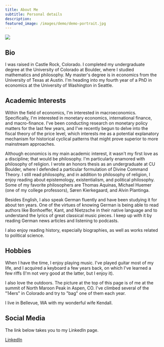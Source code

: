 ```yaml
---
title: About Me
subtitle: Personal details
description: 
featured_image: /images/demo/demo-portrait.jpg
---
```


![](/images/phototwo.png)

## Bio
I was raised in Castle Rock, Colorado. I completed my undergraduate degree at the University of Colorado at Boulder, where I studied mathematics and philosophy. My master's degree is in economics from the University of Texas at Austin. I'm heading into my fourth year of a PhD in economics at the University of Washington in Seattle. 

## Academic Interests

Within the field of economics, I'm interested in macroeconomics. Specifically, I'm interested in monetary economics, international finance, and macro-finance. I've been conducting research on monetary policy matters for the last few years, and I've recently begun to delve into the fiscal theory of the price level, which interests me as a potential explanatory mechanism for historical cyclical patterns that might prove superior to more mainstream approaches.

Although economics is my main academic interest, it wasn't my first love as a discipline; that would be philosophy. I'm particularly enamored with philosophy of religion. I wrote an honors thesis as an undergraduate at CU Boulder, where I defended a particular formulation of Divine Command Theory. I still read philosophy, and in addition to philosophy of religion, I enjoy reading about epistemology, existentialism, and political philosophy. Some of my favorite philosophers are Thomas Aquinas, Michael Huemer (one of my college professors), Søren Kierkegaard, and Alvin Plantinga.

Besides English, I also speak German fluently and have been studying it for about ten years. One of the virtues of knowing German is being able to read authors like Bonhoeffer, Kant, and Nietzsche in their native language and to understand the lyrics of great classical music pieces. I keep up with it by reading German news articles and listening to podcasts.

I also enjoy reading history, especially biographies, as well as works related to political science.

## Hobbies

When I have the time, I enjoy playing music. I've played guitar most of my life, and I acquired a keyboard a few years back, on which I've learned a few riffs (I'm not very good at the latter, but I enjoy it). 

I also love the outdoors. The picture at the top of this page is of me at the summit of North Maroon Peak in Aspen, CO. I've climbed several of the "14ers" in Colorado and try to "bag" one of them each year. 

I live in Bellevue, WA with my wonderful wife Kendall.


## Social Media

The link below takes you to my LinkedIn page.

<a href="https://www.linkedin.com/in/elliot-spears/" class="button button--large">LinkedIn</a>